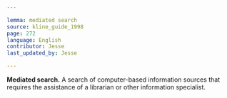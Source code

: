 ```yaml
---

lemma: mediated search
source: kline_guide_1998
page: 272
language: English
contributor: Jesse
last_updated_by: Jesse

---
```

**Mediated search.** A search of computer-based information sources that requires the assistance of a librarian or other information specialist.
